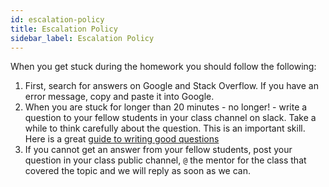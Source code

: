 ```yaml
---
id: escalation-policy
title: Escalation Policy
sidebar_label: Escalation Policy
---
```


When you get stuck during the homework you should follow the following:

1. First, search for answers on Google and Stack Overflow.
   If you have an error message, copy and paste it into Google.
2. When you are stuck for longer than 20 minutes - no longer! -
   write a question to your fellow students in your class channel on slack.
   Take a while to think carefully about the question.
   This is an important skill.
   Here is a great [guide to writing good questions](https://stackoverflow.com/help/how-to-ask)
3. If you cannot get an answer from your fellow students,
   post your question in your class public channel,
   `@` the mentor for the class that covered the topic
   and we will reply as soon as we can.

